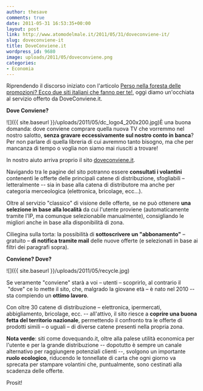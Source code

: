 ```yaml
---
author: thesave
comments: true
date: 2011-05-31 16:53:35+00:00
layout: post
link: http://www.atomodelmale.it/2011/05/31/doveconviene-it/
slug: doveconviene-it
title: DoveConviene.it
wordpress_id: 9680
image: uploads/2011/05/doveconviene.png
categories:
- Economia
---
```


Riprendendo il discorso iniziato con l'articolo [Perso nella foresta delle promozioni? Ecco due siti italiani che fanno per te!](/2009/05/25/promozioni-online/), oggi diamo un'occhiata al servizio offerto da DoveConviene.it.

**Dove Conviene?**

![]({{ site.baseurl }}/uploads/2011/05/dc_logo4_200x200.jpg)È una buona domanda: dove conviene comprare quella nuova TV che vorremmo nel nostro salotto, **senza gravare eccessivamente sul nostro conto in banca**? Per non parlare di quella libreria di cui avremmo tanto bisogno, ma che per mancanza di tempo o voglia non siamo mai riusciti a trovare!

In nostro aiuto arriva proprio il sito [doveconviene.it](http://www.doveconviene.it/).

Navigando tra le pagine del sito potranno essere **consultati i volantini** contenenti le offerte delle principali catene di distribuzione, sfogliabili – letteralmente -- sia in base alla catena di distributore ma anche per categoria merceologica (elettronica, bricolage, ecc…).

Oltre al servizio "classico" di visione delle offerte, se ne può ottenere **una selezione  in base alla località** da cui l'utente proviene (automaticamente tramite l'IP, ma comunque selezionabile manualmente), consigliando le migliori anche in base alla disponibilità di zona.

Ciliegina sulla torta: la possibilità di **sottoscrivere un "abbonamento"** – gratuito – **di notifica tramite mail** delle nuove offerte (e selezionati in base ai filtri dei paragrafi sopra).

**Conviene? Dove?**

![]({{ site.baseurl }}/uploads/2011/05/recycle.jpg)

Se veramente "conviene" starà a voi – utenti – scoprirlo, al contrario il  "dove" ce lo mette il sito, che, malgrado la giovane età – è nato nel 2010 -- sta compiendo un **ottimo lavoro**.

Con oltre 30 catene di distribuzione – elettronica, ipermercati, abbigliamento, bricolage, ecc. -- all'attivo, il sito riesce a **coprire una buona fetta del territorio nazionale**, permettendo il confronto tra le offerte di prodotti simili – o uguali – di diverse catene presenti nella propria zona.

**Nota verde**: siti come dovequando.it, oltre alla palese utilità economica per l'utente e per la grande distribuzione -- dopotutto è sempre un canale alternativo per raggiungere potenziali clienti --, svolgono un importante **ruolo ecologico**, riducendo le tonnellate di carta che ogni giorno va sprecata per stampare volantini che, puntualmente, sono cestinati alla scadenza delle offerte.

Prosit!

